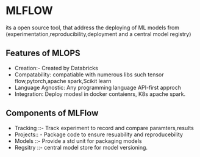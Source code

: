 # MLFLOW
its a open source tool, that address the deploying of ML models from (experimentation,reproducibility,deployment and a central model registry)
## Features of MLOPS
- Creation:- Created by Databricks
- Compatability: compatiable  with numerous libs such tensor flow,pytorch,apache spark,Scikit learn
- Language Agnostic: Any programming language API-first approch
- Integration: Deploy modesl in docker contaienrs, K8s apache spark.

## Components of MLFlow
-  Tracking ::- Track experiment to record and compare paramters,results
-  Projects:: - Package code to ensure resuability and reproducebility
-  Models ::- Provide a std unit for packaging models
-  Regsitry ::- central model store for model versioning.

